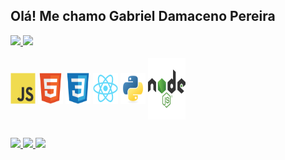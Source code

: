 ## Olá! Me chamo Gabriel Damaceno Pereira
<div>
  <a  href="https://github.com/GabrielDamaceno-P">
  <img height="180em" src="https://github-readme-stats.vercel.app/api?username=GabrielDamaceno-P&show_icons=true&theme=dracula&include_all_commits=true"  />
  <img height="180em" src="https://github-readme-stats.vercel.app/api/top-langs/?username=GabrielDamaceno-P&layout=compact&langs_count=16&theme=dracula"  /> 
  
</div>

<div style="display: inline-block"><br>
  <img align="center" height="50" width="40" src="https://github.com/devicons/devicon/blob/master/icons/javascript/javascript-original.svg">
  <img align="center" height="50" width="40" src="https://github.com/devicons/devicon/blob/master/icons/html5/html5-original.svg">
  <img align="center" height="50" width="40" src="https://github.com/devicons/devicon/blob/master/icons/css3/css3-original.svg">
  <img align="center" height="50" width="40" src="https://github.com/devicons/devicon/blob/master/icons/react/react-original.svg">
  <img align="center" height="50" width="40" src="https://github.com/devicons/devicon/blob/master/icons/python/python-original.svg">
  <img align="center" height="99" width="60" src="https://github.com/devicons/devicon/blob/master/icons/nodejs/nodejs-original-wordmark.svg">
</div>

##

<div>
  <a href="www.instagram.com/gabriel_damaceno.p" target="_blank"><img src="https://img.shields.io/badge/Instagram-E4405F?style=for-the-badge&logo=instagram&logoColor=white">
  <a href="mailto:gdamaceno2002@gmail.com" target="_blank"><img src="https://img.shields.io/badge/Gmail-D14836?style=for-the-badge&logo=gmail&logoColor=white">
  <a href="#" target="_blank"><img src="https://img.shields.io/badge/LinkedIn-0077B5?style=for-the-badge&logo=linkedin&logoColor=white">
</div>


